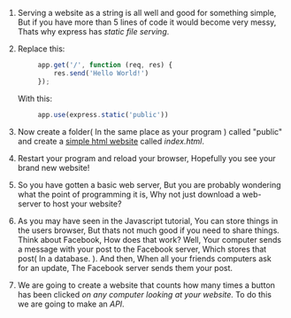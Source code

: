 1. Serving a website as a string is all well and good for something simple, But if you have more than 5 lines of code it would become very messy, Thats why express has _static file serving_.
2. Replace this:

   ```js
        app.get('/', function (req, res) {
            res.send('Hello World!')
        });
   ```

   With this:

   ```js
        app.use(express.static('public'))
   ```

3. Now create a folder\( In the same place as your program \) called "public" and create a [simple html website](https://www.gitbook.com/book/coderdojo/beginner-html-css/details) called _index.html_.

4. Restart your program and reload your browser, Hopefully you see your brand new website!

5. So you have gotten a basic web server, But you are probably wondering what the point of programming it is, Why not just download a web-server to host your website?
6. As you may have seen in the Javascript tutorial, You can store things in the users browser, But thats not much good if you need to share things. Think about Facebook, How does that work? Well, Your computer sends a message with your post to the Facebook server, Which stores that post\( In a database. \). And then, When all your friends computers ask for an update, The Facebook server sends them your post.

7. We are going to create a website that counts how many times a button has been clicked _on any computer looking at your website._ To do this we are going to make an _API_.  



